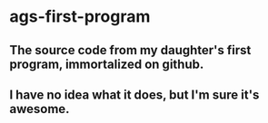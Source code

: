 # ags-first-program

## The source code from my daughter's first program, immortalized on github. 

## I have no idea what it does, but I'm sure it's awesome.
